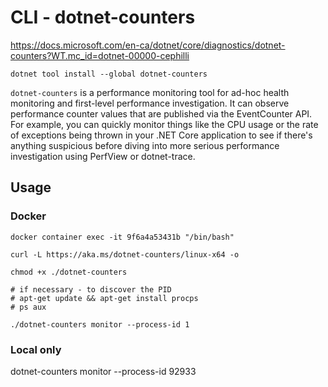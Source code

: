 # CLI - dotnet-counters


https://docs.microsoft.com/en-ca/dotnet/core/diagnostics/dotnet-counters?WT.mc_id=dotnet-00000-cephilli

```
dotnet tool install --global dotnet-counters
```

`dotnet-counters` is a performance monitoring tool for ad-hoc health monitoring and first-level performance investigation. It can observe performance counter values that are published via the EventCounter API. For example, you can quickly monitor things like the CPU usage or the rate of exceptions being thrown in your .NET Core application to see if there's anything suspicious before diving into more serious performance investigation using PerfView or dotnet-trace.

## Usage
### Docker
```shell
docker container exec -it 9f6a4a53431b "/bin/bash"

curl -L https://aka.ms/dotnet-counters/linux-x64 -o 

chmod +x ./dotnet-counters

# if necessary - to discover the PID
# apt-get update && apt-get install procps
# ps aux

./dotnet-counters monitor --process-id 1

```

### Local only

dotnet-counters monitor --process-id 92933